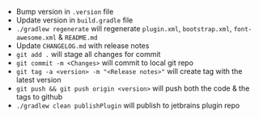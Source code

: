 - Bump version in `.version` file
- Update version in `build.gradle` file
- `./gradlew regenerate` will regenerate `plugin.xml`, `bootstrap.xml`, `font-awesome.xml` & `README.md`
- Update `CHANGELOG.md` with release notes
- `git add .` will stage all changes for commit
- `git commit -m <Changes>` will commit to local git repo
- `git tag -a <version> -m "<Release notes>"` will create tag with the latest version
- `git push && git push origin <version>` will push both the code & the tags to github 
- `./gradlew clean publishPlugin` will publish to jetbrains plugin repo
